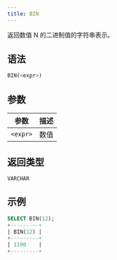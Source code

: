 ```yaml
---
title: BIN
---
```


返回数值 N 的二进制值的字符串表示。

## 语法

```sql
BIN(<expr>)
```

## 参数

| 参数      | 描述       |
|-----------|------------|
| `<expr>`  | 数值       |

## 返回类型

`VARCHAR`

## 示例

```sql
SELECT BIN(12);
+---------+
| BIN(12) |
+---------+
| 1100    |
+---------+
```